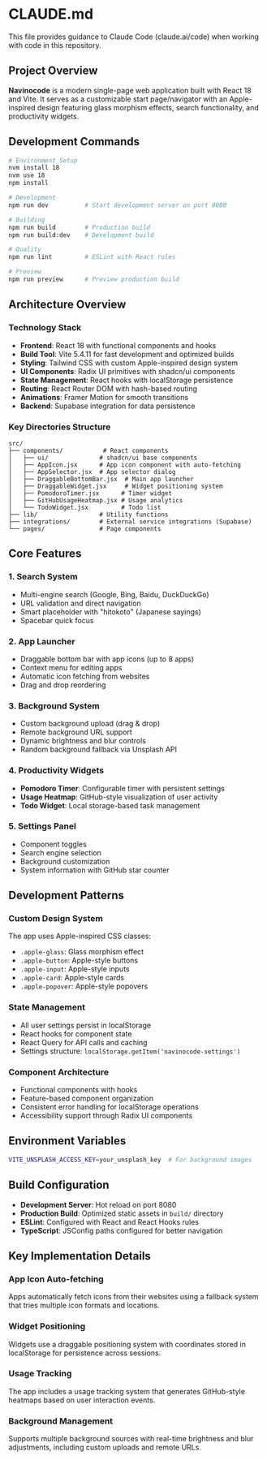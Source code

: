 # CLAUDE.md

This file provides guidance to Claude Code (claude.ai/code) when working with code in this repository.

## Project Overview

**Navinocode** is a modern single-page web application built with React 18 and Vite. It serves as a customizable start page/navigator with an Apple-inspired design featuring glass morphism effects, search functionality, and productivity widgets.

## Development Commands

```bash
# Environment Setup
nvm install 18
nvm use 18
npm install

# Development
npm run dev          # Start development server on port 8080

# Building
npm run build        # Production build
npm run build:dev    # Development build

# Quality
npm run lint         # ESLint with React rules

# Preview
npm run preview      # Preview production build
```

## Architecture Overview

### Technology Stack
- **Frontend**: React 18 with functional components and hooks
- **Build Tool**: Vite 5.4.11 for fast development and optimized builds
- **Styling**: Tailwind CSS with custom Apple-inspired design system
- **UI Components**: Radix UI primitives with shadcn/ui components
- **State Management**: React hooks with localStorage persistence
- **Routing**: React Router DOM with hash-based routing
- **Animations**: Framer Motion for smooth transitions
- **Backend**: Supabase integration for data persistence

### Key Directories Structure
```
src/
├── components/           # React components
│   ├── ui/              # shadcn/ui base components
│   ├── AppIcon.jsx      # App icon component with auto-fetching
│   ├── AppSelector.jsx  # App selector dialog
│   ├── DraggableBottomBar.jsx  # Main app launcher
│   ├── DraggableWidget.jsx     # Widget positioning system
│   ├── PomodoroTimer.jsx      # Timer widget
│   ├── GitHubUsageHeatmap.jsx # Usage analytics
│   └── TodoWidget.jsx         # Todo list
├── lib/                 # Utility functions
├── integrations/        # External service integrations (Supabase)
└── pages/               # Page components
```

## Core Features

### 1. Search System
- Multi-engine search (Google, Bing, Baidu, DuckDuckGo)
- URL validation and direct navigation
- Smart placeholder with "hitokoto" (Japanese sayings)
- Spacebar quick focus

### 2. App Launcher
- Draggable bottom bar with app icons (up to 8 apps)
- Context menu for editing apps
- Automatic icon fetching from websites
- Drag and drop reordering

### 3. Background System
- Custom background upload (drag & drop)
- Remote background URL support
- Dynamic brightness and blur controls
- Random background fallback via Unsplash API

### 4. Productivity Widgets
- **Pomodoro Timer**: Configurable timer with persistent settings
- **Usage Heatmap**: GitHub-style visualization of user activity
- **Todo Widget**: Local storage-based task management

### 5. Settings Panel
- Component toggles
- Search engine selection
- Background customization
- System information with GitHub star counter

## Development Patterns

### Custom Design System
The app uses Apple-inspired CSS classes:
- `.apple-glass`: Glass morphism effect
- `.apple-button`: Apple-style buttons
- `.apple-input`: Apple-style inputs
- `.apple-card`: Apple-style cards
- `.apple-popover`: Apple-style popovers

### State Management
- All user settings persist in localStorage
- React hooks for component state
- React Query for API calls and caching
- Settings structure: `localStorage.getItem('navinocode-settings')`

### Component Architecture
- Functional components with hooks
- Feature-based component organization
- Consistent error handling for localStorage operations
- Accessibility support through Radix UI components

## Environment Variables

```bash
VITE_UNSPLASH_ACCESS_KEY=your_unsplash_key  # For background images
```

## Build Configuration

- **Development Server**: Hot reload on port 8080
- **Production Build**: Optimized static assets in `build/` directory
- **ESLint**: Configured with React and React Hooks rules
- **TypeScript**: JSConfig paths configured for better navigation

## Key Implementation Details

### App Icon Auto-fetching
Apps automatically fetch icons from their websites using a fallback system that tries multiple icon formats and locations.

### Widget Positioning
Widgets use a draggable positioning system with coordinates stored in localStorage for persistence across sessions.

### Usage Tracking
The app includes a usage tracking system that generates GitHub-style heatmaps based on user interaction events.

### Background Management
Supports multiple background sources with real-time brightness and blur adjustments, including custom uploads and remote URLs.